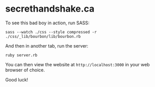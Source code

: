 # secrethandshake.ca

To see this bad boy in action, run SASS: 
    
    sass --watch ./css --style compressed -r ./css/_lib/bourbon/lib/bourbon.rb
    
And then in another tab, run the server:
    
    ruby server.rb

You can then view the website at `http://localhost:3000` in your web browser of choice.

Good luck!